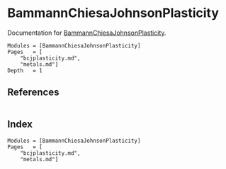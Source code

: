 # BammannChiesaJohnsonPlasticity
Documentation for [BammannChiesaJohnsonPlasticity](https://github.com/jmanthony3/BammannChiesaJohnsonPlasticity.jl).

```@contents
Modules = [BammannChiesaJohnsonPlasticity]
Pages   = [
    "bcjplasticity.md",
    "metals.md"]
Depth   = 1
```

## References
```@bibliography
```

## Index
```@index
Modules = [BammannChiesaJohnsonPlasticity]
Pages   = [
    "bcjplasticity.md",
    "metals.md"]
```
